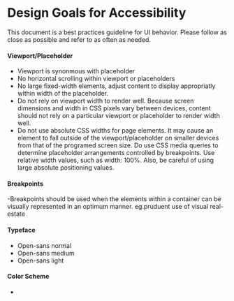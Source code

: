# Design Goals for Accessibility
This document is a best practices guideline for UI behavior. Please follow as close as possible and refer to as often as needed.
#### Viewport/Placeholder
- Viewport is synonmous with placeholder
- No horizontal scrolling within viewport or placeholders
- No large fixed-width elements, adjust content to display appropriatly within width of the placeholder.
- Do not rely on viewport width to render well. Because screen dimensions and width in CSS pixels vary between devices, content should not rely on a particular viewport or placeholder to render width well.
- Do not use absolute CSS widths for page elements. It may cause an element to fall outside of the viewport/placeholder on smaller devices from that of the programed screen size. Do use CSS media queries to determine placeholder arrangements controlled by breakpoints. Use relative width values, such as width: 100%. Also, be careful of using large absolute positioning values. 
#### Breakpoints
-Breakpoints should be used when the elements within a container can be visually represented in an optimum manner. eg.pruduent use of visual real-estate 
#### Typeface
- Open-sans normal
- Open-sans medium
- Open-sans light
#### Color Scheme
- 